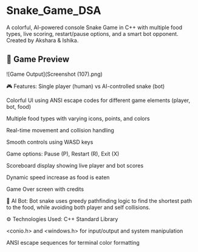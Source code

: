 # Snake_Game_DSA
A colorful, AI-powered console Snake Game in C++ with multiple food types, live scoring, restart/pause options, and a smart bot opponent. Created by Akshara &amp; Ishika.


## 🎥 Game Preview

![Game Output](Screenshot (107).png)

🎮 Features:
Single player (human) vs AI-controlled snake (bot)

Colorful UI using ANSI escape codes for different game elements (player, bot, food)

Multiple food types with varying icons, points, and colors

Real-time movement and collision handling

Smooth controls using WASD keys

Game options: Pause (P), Restart (R), Exit (X)

Scoreboard display showing live player and bot scores

Dynamic speed increase as food is eaten

Game Over screen with credits

🤖 AI Bot:
Bot snake uses greedy pathfinding logic to find the shortest path to the food, while avoiding both player and self collisions.

⚙️ Technologies Used:
C++ Standard Library

<conio.h> and <windows.h> for input/output and system manipulation

ANSI escape sequences for terminal color formatting


